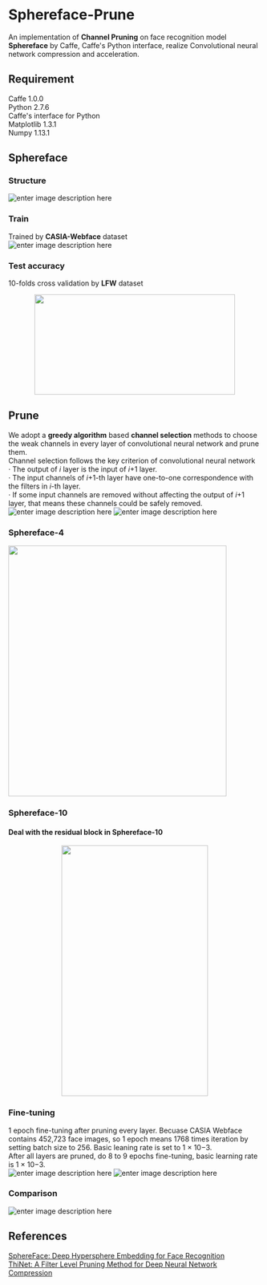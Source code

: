# Sphereface-Prune
An implementation of **Channel Pruning** on face recognition model **Sphereface** by Caffe, Caffe's Python interface, realize Convolutional neural network compression and acceleration.
 
## Requirement
Caffe 1.0.0  
Python 2.7.6  
Caffe's interface for Python  
Matplotlib 1.3.1  
Numpy 1.13.1  

## Sphereface

### Structure
![enter image description here](https://github.com/isthatyoung/Sphereface-prune/blob/master/images/figure1.png)

### Train
Trained by **CASIA-Webface** dataset   
![enter image description here](https://github.com/isthatyoung/Sphereface-prune/blob/master/images/figure2.png)

### Test accuracy
10-folds cross validation by **LFW** dataset
<div align="center">
<img src="https://github.com/isthatyoung/Sphereface-prune/blob/master/images/figure3.png" width = "400" height = "200" align=center />
</div> 



## Prune
We adopt a **greedy algorithm** based **channel selection** methods to choose the weak channels in every layer of convolutional neural network and prune them.   
Channel selection follows the key criterion of convolutional neural network  
· The output of *i* layer is the input of *i*+1 layer.  
· The input channels of *i*+1-th layer have one-to-one correspondence with the filters in *i*-th layer.  
· If some input channels are removed without affecting the output of *i*+1 layer, that means these channels could be safely removed. 
![enter image description here](https://github.com/isthatyoung/Sphereface-prune/blob/master/images/figure8a.png)
![enter image description here](https://github.com/isthatyoung/Sphereface-prune/blob/master/images/figure8b.png)


### Sphereface-4
<div align="left">
<img src="https://github.com/isthatyoung/Sphereface-prune/blob/master/images/figure4.png" width = "435" height = "500" align=center />
</div> 

### Sphereface-10
#### Deal with the residual block in Sphereface-10
<div align="center">
<img src="https://github.com/isthatyoung/Sphereface-prune/blob/master/images/figure10.png" width = "292" height = "500" align=center />
</div>  

### Fine-tuning
1 epoch fine-tuning after pruning every layer. Becuase CASIA Webface contains 452,723 face images, so 1 epoch means 1768 times iteration by setting batch size to 256. Basic leaning rate is set to 1 × 10−3.  
After all layers are pruned, do 8 to 9 epochs fine-tuning, basic learning rate is 1 × 10−3.  
![enter image description here](https://github.com/isthatyoung/Sphereface-prune/blob/master/images/figure6a.png)
![enter image description here](https://github.com/isthatyoung/Sphereface-prune/blob/master/images/figure6b.png)
### Comparison
![enter image description here](https://github.com/isthatyoung/Sphereface-prune/blob/master/images/figure7.png)


## References
[SphereFace: Deep Hypersphere Embedding for Face Recognition](https://arxiv.org/abs/1704.08063)   
[ThiNet: A Filter Level Pruning Method for Deep Neural Network Compression](https://arxiv.org/abs/1707.06342)

